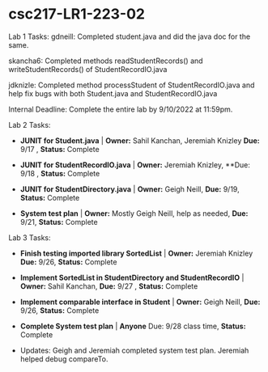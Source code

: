 # csc217-LR1-223-02

Lab 1 Tasks:
gdneill: Completed student.java and did the java doc for the same.

skancha6: Completed methods readStudentRecords() and writeStudentRecords() of StudentRecordIO.java

jdknizle: Completed method processStudent of StudentRecordIO.java and help fix bugs with both Student.java and StudentRecordIO.java

Internal Deadline: Complete the entire lab by 9/10/2022 at 11:59pm.

Lab 2 Tasks:
- **JUNIT for Student.java** | **Owner:** Sahil Kanchan, Jeremiah Knizley **Due:** 9/17 , **Status:** Complete

- **JUNIT for StudentRecordIO.java** | **Owner:** Jeremiah Knizley, **Due: 9/18 , **Status:** Complete

- **JUNIT for StudentDirectory.java** | **Owner:** Geigh Neill, **Due:** 9/19, **Status:** Complete

- **System test plan** | **Owner:** Mostly Geigh Neill, help as needed, **Due:** 9/21, **Status:** Complete

Lab 3 Tasks:
- **Finish testing imported library SortedList** | **Owner:** Jeremiah Knizley **Due:** 9/26, **Status:** Complete

- **Implement SortedList in StudentDirectory and StudentRecordIO** | **Owner:** Sahil Kanchan, **Due:** 9/27 , **Status:** Complete

- **Implement comparable interface in Student** | **Owner:** Geigh Neill, **Due:** 9/26, **Status:** Complete

- **Complete System test plan** | **Anyone** Due: 9/28 class time, **Status:** Complete
- Updates: Geigh and Jeremiah completed system test plan. Jeremiah helped debug compareTo.
